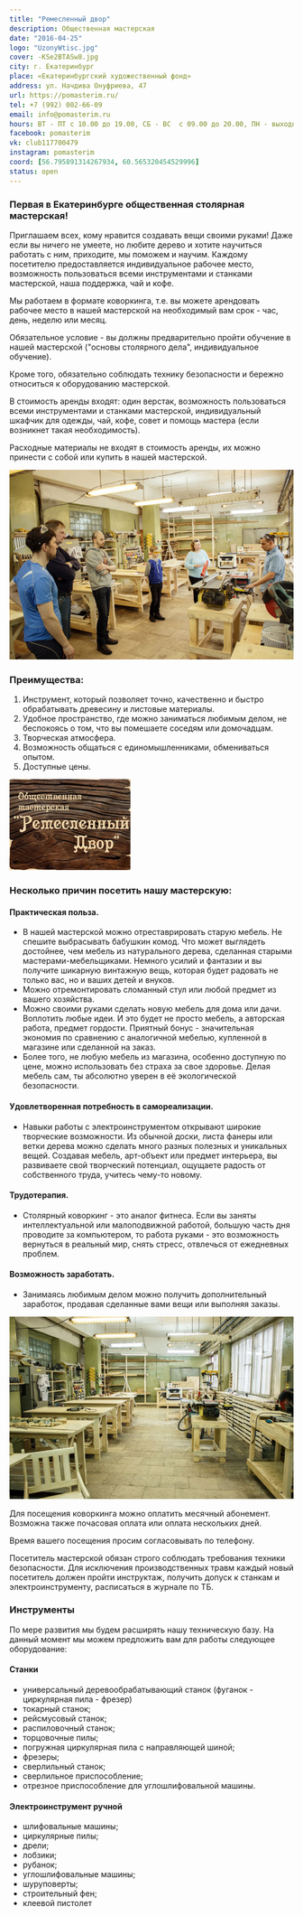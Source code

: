 ```yaml
---
title: "Ремесленный двор"
description: Общественная мастерская
date: "2016-04-25"
logo: "UzonyWtisc.jpg"
cover: -KSe2BTASw8.jpg
city: г. Екатеринбург
place: «Екатеринбургский художественный фонд»
address: ул. Начдива Онуфриева, 47
url: https://pomasterim.ru/
tel: +7 (992) 002-66-09
email: info@pomasterim.ru
hours: ВТ - ПТ с 10.00 до 19.00, СБ - ВС  с 09.00 до 20.00, ПН - выходной
facebook: pomasterim
vk: club117700479
instagram: pomasterim
coord: [56.795891314267934, 60.565320454529996]
status: open
---
```


### Первая в Екатеринбурге общественная столярная мастерская!

Приглашаем всех, кому нравится создавать вещи своими руками! Даже если вы ничего не умеете, но любите дерево и хотите научиться работать с ним, приходите, мы поможем и научим. Каждому посетителю предоставляется индивидуальное рабочее место, возможность пользоваться всеми инструментами и станками мастерской, наша поддержка, чай и кофе.

Мы работаем в формате коворкинга, т.е. вы можете арендовать рабочее место в нашей мастерской на необходимый вам срок - час, день, неделю или месяц.

Обязательное условие - вы должны предварительно пройти обучение в нашей мастерской ("основы столярного дела", индивидуальное обучение).

Кроме того, обязательно соблюдать технику безопасности и бережно относиться к оборудованию мастерской.

В стоимость аренды входят: один верстак, возможность пользоваться всеми инструментами и станками мастерской, индивидуальный шкафчик для одежды, чай, кофе, совет и помощь мастера (если возникнет такая необходимость).

Расходные материалы не входят в стоимость аренды, их можно принести с собой или купить в нашей мастерской.

![](./2bba90fb56b565c9b78098108c0e493ac8a156ab.png)

### Преимущества:

1. Инструмент, который позволяет точно, качественно и быстро обрабатывать древесину и листовые материалы.
2. Удобное пространство, где можно заниматься любимым делом, не беспокоясь о том, что вы помешаете соседям или домочадцам.
3. Творческая атмосфера.
4. Возможность общаться с единомышленниками, обмениваться опытом.
5. Доступные цены.

![](./48956481.ptgfij0rde.W215.jpg)

### Несколько причин посетить нашу мастерскую:

#### Практическая польза.

- В нашей мастерской можно отреставрировать старую мебель. Не спешите выбрасывать бабушкин комод. Что может выглядеть достойнее, чем мебель из натурального дерева, сделанная старыми мастерами-мебельщиками. Немного усилий и фантазии и вы получите шикарную винтажную вещь, которая будет радовать не только вас, но и ваших детей и внуков.
- Можно отремонтировать сломанный стул или любой предмет из вашего хозяйства.
- Можно своими руками сделать новую мебель для дома или дачи. Воплотить любые идеи. И это будет не просто мебель, а авторская работа, предмет гордости. Приятный бонус - значительная экономия по сравнению с аналогичной мебелью, купленной в магазине или сделанной на заказ.
- Более того, не любую мебель из магазина, особенно доступную по цене, можно использовать без страха за свое здоровье. Делая мебель сам, ты абсолютно уверен в её экологической безопасности.

#### Удовлетворенная потребность в самореализации.

- Навыки работы с электроинструментом открывают широкие творческие возможности. Из обычной доски, листа фанеры или ветки дерева можно сделать много разных полезных и уникальных вещей. Создавая мебель, арт-объект или предмет интерьера, вы развиваете свой творческий потенциал, ощущаете радость от собственного труда, учитесь чему-то новому.

#### Трудотерапия.

- Столярный коворкинг - это аналог фитнеса. Если вы заняты интеллектуальной или малоподвижной работой, большую часть дня проводите за компьютером, то работа руками - это возможность вернуться в реальный мир, снять стресс, отвлечься от ежедневных проблем.

#### Возможность заработать.

- Занимаясь любимым делом можно получить дополнительный заработок, продавая сделанные вами вещи или выполняя заказы.

![](./700743cf6c781a1509bb1af35036602336c738ca.png)

Для посещения коворкинга можно оплатить месячный абонемент. Возможна также почасовая оплата или оплата нескольких дней.

Время вашего посещения просим согласовывать по телефону.

Посетитель мастерской обязан строго соблюдать требования техники безопасности. Для исключения производственных травм каждый новый посетитель должен пройти инструктаж, получить допуск к станкам и электроинструменту, расписаться в журнале по ТБ.

### Инструменты

По мере развития мы будем расширять нашу техническую базу. На данный момент мы можем предложить вам для работы следующее оборудование:

#### Станки

- универсальный деревообрабатывающий станок (фуганок - циркулярная пила - фрезер)
- токарный станок;
- рейсмусовый станок;
- распиловочный станок;
- торцовочные пилы;
- погружная циркулярная пила с направляющей шиной;
- фрезеры;
- сверлильный станок;
- сверлильное приспособление;
- отрезное приспособление для углошлифовальной машины.

#### Электроинструмент ручной

- шлифовальные машины;
- циркулярные пилы;
- дрели;
- лобзики;
- рубанок;
- углошлифовальные машины;
- шуруповерты;
- строительный фен;
- клеевой пистолет
